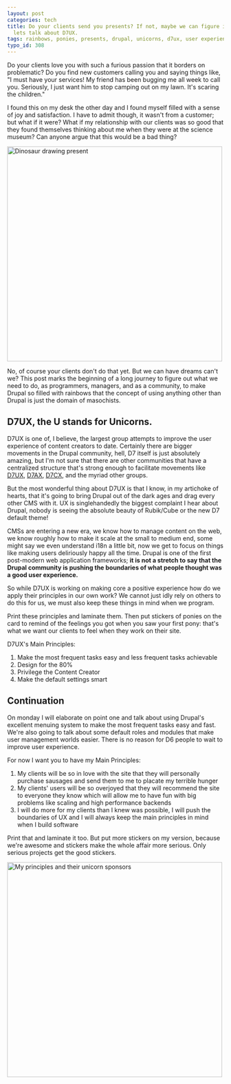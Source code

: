 ```yaml
---
layout: post
categories: tech
title: Do your clients send you presents? If not, maybe we can figure it out together,
  lets talk about D7UX.
tags: rainbows, ponies, presents, drupal, unicorns, d7ux, user experience
typo_id: 308
---
```

Do your clients love you with such a furious passion that it borders on problematic? Do you find new customers calling you and saying things like, "I must have your services! My friend has been bugging me all week to call you. Seriously, I just want him to stop camping out on my lawn. It's scaring the children."

I found this on my desk the other day and I found myself filled with a sense of joy and satisfaction. I have to admit though, it wasn't from a customer; but what if it were? What if my relationship with our clients was so good that they found themselves thinking about me when they were at the science museum? Can anyone argue that this would be a bad thing?

<img src="http://chuckvose.com/files/dino.JPG" alt="Dinosaur drawing present" class="w550" width="500" />

No, of course your clients don't do that yet. But we can have dreams can't we? This post marks the beginning of a long journey to figure out what we need to do, as programmers, managers, and as a community, to make Drupal so filled with rainbows that the concept of using anything other than Drupal is just the domain of masochists.

<h2>D7UX, the U stands for Unicorns.</h2>

D7UX is one of, I believe, the largest group attempts to improve the user experience of content creators to date. Certainly there are bigger movements in the Drupal community, hell, D7 itself is just absolutely amazing, but I'm not sure that there are other communities that have a centralized structure that's strong enough to facilitate movements like <a href="http://www.d7ux.org/">D7UX</a>, <a href="http://groups.drupal.org/node/66323">D7AX</a>, <a href="http://cyrve.com/d7cx">D7CX</a>, and the myriad other groups.

But the most wonderful thing about D7UX is that I know, in my artichoke of hearts, that it's going to bring Drupal out of the dark ages and drag every other CMS with it. UX is singlehandedly the biggest complaint I hear about Drupal, nobody is seeing the absolute beauty of Rubik/Cube or the new D7 default theme!

CMSs are entering a new era, we know how to manage content on the web, we know roughly how to make it scale at the small to medium end, some might say we even understand i18n a little bit, now we get to focus on things like making users deliriously happy all the time. Drupal is one of the first post-modern web application frameworks; <strong>it is not a stretch to say that the Drupal community is pushing the boundaries of what people thought was a good user experience.</strong>

So while D7UX is working on making core a positive experience how do we apply their principles in our own work? We cannot just idly rely on others to do this for us, we must also keep these things in mind when we program.

Print these principles and laminate them. Then put stickers of ponies on the card to remind of the feelings you got when you saw your first pony: that's what we want our clients to feel when they work on their site.

D7UX's Main Principles:

<ol>
 <li>Make the most frequent tasks easy and less frequent tasks achievable</li>
 <li>Design for the 80%</li>
 <li>Privilege the Content Creator</li>
 <li>Make the default settings smart</li>
</ol>

<h2>Continuation</h2>

On monday I will elaborate on point one and talk about using Drupal's excellent menuing system to make the most frequent tasks easy and fast. We're also going to talk about some default roles and modules that make user management worlds easier. There is no reason for D6 people to wait to improve user experience.

For now I want you to have my Main Principles:

<ol>
 <li>My clients will be so in love with the site that they will personally purchase sausages and send them to me to placate my terrible hunger</li>
 <li>My clients' users will be so overjoyed that they will recommend the site to everyone they know which will allow me to have fun with big problems like scaling and high performance backends</li>
 <li>I will do more for my clients than I knew was possible, I will push the boundaries of UX and I will always keep the main principles in mind when I build software</li>
</ol>

Print that and laminate it too. But put more stickers on my version, because we're awesome and stickers make the whole affair more serious. Only serious projects get the good stickers.

<img src="http://chuckvose.com/files/unicorn.jpg" alt="My principles and their unicorn sponsors" class="w600" width="500" />
